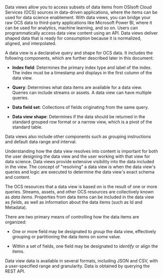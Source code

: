 Data views allow you to access subsets of data items from OSIsoft Cloud Services (OCS) sources in data-driven applications, where the items can be used for data science enablement. With data views, you can bridge your raw OCS data to third-party applications like Microsoft Power BI, where it can be used for analytics, machine learning, and so on. Users can programmatically access data view content using an API. Data views deliver shaped data that is ready for consumption because it is normalized, aligned, and interpolated.

A data view is a declarative query and shape for OCS data. It includes the following components, which are further described later in this document:

- **Index field**: Determines the primary index type and label of the index. The index must be a timestamp and displays in the first column of the data view.

- **Query**: Determines what data items are available for a data view. Queries can include streams or assets. A data view can have multiple queries.

- **Data field set**: Collections of fields originating from the same query.

- **Data view shape**: Determines if the data should be returned in the standard grouped row format or a narrow view, which is a pivot of the standard table.

Data views also include other components such as grouping instructions and default data range and interval.

Understanding how the data view resolves into content is important for both the user designing the data view and the user working with that view for data science. Data views provide extensive visibility into the data included in the view. The concept of "resolving" a data view is when the data view's queries and logic are executed to determine the data view's exact schema and content.

The OCS resources that a data view is based on is the result of one or more queries. Streams, assets, and other OCS resources are collectively known as _data items_. Properties from data items can be included in the data view as _fields_, as well as information about the data items (such as Id and Metadata).

There are two primary means of controlling how the data items are organized: 

- One or more field may be designated to *group* the data view, effectively grouping or partitioning the data items on some value.

- Within a set of fields, one field may be designated to *identify* or align the items.

Data view data is available in several formats, including JSON and CSV, with a user-specified range and granularity. Data is obtained by querying the REST API.